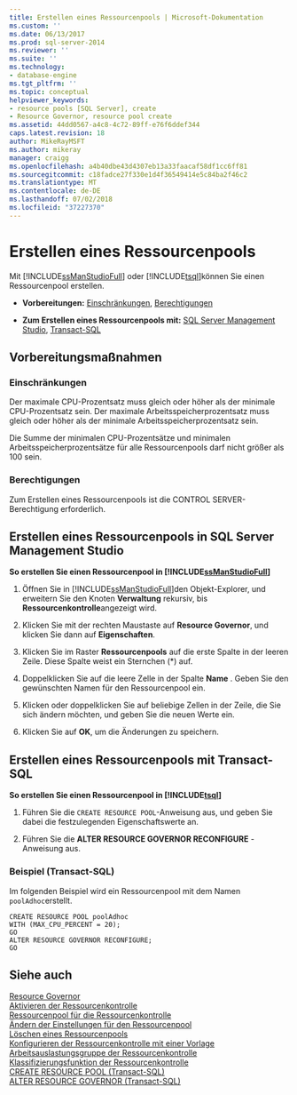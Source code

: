 ```yaml
---
title: Erstellen eines Ressourcenpools | Microsoft-Dokumentation
ms.custom: ''
ms.date: 06/13/2017
ms.prod: sql-server-2014
ms.reviewer: ''
ms.suite: ''
ms.technology:
- database-engine
ms.tgt_pltfrm: ''
ms.topic: conceptual
helpviewer_keywords:
- resource pools [SQL Server], create
- Resource Governor, resource pool create
ms.assetid: 44dd0567-a4c8-4c72-89ff-e76f6ddef344
caps.latest.revision: 18
author: MikeRayMSFT
ms.author: mikeray
manager: craigg
ms.openlocfilehash: a4b40dbe43d4307eb13a33faacaf58df1cc6ff81
ms.sourcegitcommit: c18fadce27f330e1d4f36549414e5c84ba2f46c2
ms.translationtype: MT
ms.contentlocale: de-DE
ms.lasthandoff: 07/02/2018
ms.locfileid: "37227370"
---
```

# <a name="create-a-resource-pool"></a>Erstellen eines Ressourcenpools
  Mit [!INCLUDE[ssManStudioFull](../../includes/ssmanstudiofull-md.md)] oder [!INCLUDE[tsql](../../includes/tsql-md.md)]können Sie einen Ressourcenpool erstellen.  
  
-   **Vorbereitungen:**  [Einschränkungen](#LimitationsRestrictions), [Berechtigungen](#Permissions)  
  
-   **Zum Erstellen eines Ressourcenpools mit:**  [SQL Server Management Studio](#CreRPProp), [Transact-SQL](#CreRPTSQL)  
  
##  <a name="BeforeYouBegin"></a> Vorbereitungsmaßnahmen  
  
###  <a name="LimitationsRestrictions"></a> Einschränkungen  
 Der maximale CPU-Prozentsatz muss gleich oder höher als der minimale CPU-Prozentsatz sein. Der maximale Arbeitsspeicherprozentsatz muss gleich oder höher als der minimale Arbeitsspeicherprozentsatz sein.  
  
 Die Summe der minimalen CPU-Prozentsätze und minimalen Arbeitsspeicherprozentsätze für alle Ressourcenpools darf nicht größer als 100 sein.  
  
###  <a name="Permissions"></a> Berechtigungen  
 Zum Erstellen eines Ressourcenpools ist die CONTROL SERVER-Berechtigung erforderlich.  
  
##  <a name="CreRPProp"></a> Erstellen eines Ressourcenpools in SQL Server Management Studio  
 **So erstellen Sie einen Ressourcenpool in [!INCLUDE[ssManStudioFull](../../includes/ssmanstudiofull-md.md)]**  
  
1.  Öffnen Sie in [!INCLUDE[ssManStudioFull](../../includes/ssmanstudiofull-md.md)]den Objekt-Explorer, und erweitern Sie den Knoten **Verwaltung** rekursiv, bis **Ressourcenkontrolle**angezeigt wird.  
  
2.  Klicken Sie mit der rechten Maustaste auf **Resource Governor**, und klicken Sie dann auf **Eigenschaften**.  
  
3.  Klicken Sie im Raster **Ressourcenpools** auf die erste Spalte in der leeren Zeile. Diese Spalte weist ein Sternchen (*) auf.  
  
4.  Doppelklicken Sie auf die leere Zelle in der Spalte **Name** . Geben Sie den gewünschten Namen für den Ressourcenpool ein.  
  
5.  Klicken oder doppelklicken Sie auf beliebige Zellen in der Zeile, die Sie sich ändern möchten, und geben Sie die neuen Werte ein.  
  
6.  Klicken Sie auf **OK**, um die Änderungen zu speichern.  
  
##  <a name="CreRPTSQL"></a> Erstellen eines Ressourcenpools mit Transact-SQL  
 **So erstellen Sie einen Ressourcenpool in [!INCLUDE[tsql](../../includes/tsql-md.md)]**  
  
1.  Führen Sie die `CREATE RESOURCE POOL`-Anweisung aus, und geben Sie dabei die festzulegenden Eigenschaftswerte an.  
  
2.  Führen Sie die **ALTER RESOURCE GOVERNOR RECONFIGURE** -Anweisung aus.  
  
### <a name="example-transact-sql"></a>Beispiel (Transact-SQL)  
 Im folgenden Beispiel wird ein Ressourcenpool mit dem Namen `poolAdhoc`erstellt.  
  
```  
CREATE RESOURCE POOL poolAdhoc  
WITH (MAX_CPU_PERCENT = 20);  
GO  
ALTER RESOURCE GOVERNOR RECONFIGURE;  
GO  
```  
  
## <a name="see-also"></a>Siehe auch  
 [Resource Governor](resource-governor.md)   
 [Aktivieren der Ressourcenkontrolle](enable-resource-governor.md)   
 [Ressourcenpool für die Ressourcenkontrolle](resource-governor-resource-pool.md)   
 [Ändern der Einstellungen für den Ressourcenpool](change-resource-pool-settings.md)   
 [Löschen eines Ressourcenpools](delete-a-resource-pool.md)   
 [Konfigurieren der Ressourcenkontrolle mit einer Vorlage](configure-resource-governor-using-a-template.md)   
 [Arbeitsauslastungsgruppe der Ressourcenkontrolle](resource-governor-workload-group.md)   
 [Klassifizierungsfunktion der Ressourcenkontrolle](resource-governor-classifier-function.md)   
 [CREATE RESOURCE POOL &#40;Transact-SQL&#41;](/sql/t-sql/statements/create-resource-pool-transact-sql)   
 [ALTER RESOURCE GOVERNOR &#40;Transact-SQL&#41;](/sql/t-sql/statements/alter-resource-governor-transact-sql)  
  
  
